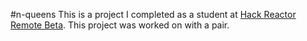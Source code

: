 #n-queens
This is a project I completed as a student at [Hack Reactor Remote Beta](http://www.hackreactor.com/remote-beta). This project was worked on with a pair.